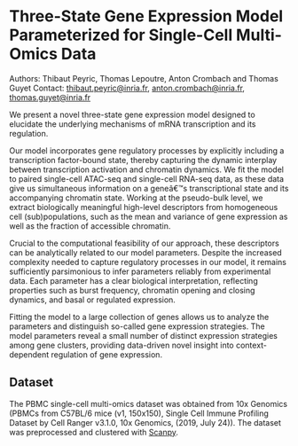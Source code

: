 # Three-State Gene Expression Model Parameterized for Single-Cell Multi-Omics Data

Authors: Thibaut Peyric, Thomas Lepoutre, Anton Crombach and Thomas Guyet
Contact: thibaut.peyric@inria.fr, anton.crombach@inria.fr, thomas.guyet@inria.fr

We present a novel three-state gene expression model designed to elucidate the underlying mechanisms of mRNA transcription and its regulation. 

Our model incorporates gene regulatory processes by explicitly including a transcription factor-bound state, thereby capturing the dynamic interplay between transcription activation and chromatin dynamics. We fit the model to paired single-cell ATAC-seq and single-cell RNA-seq data, as these data give us simultaneous information on a geneâ€™s transcriptional state and its accompanying chromatin state. Working at the pseudo-bulk level, we extract biologically meaningful high-level descriptors from homogeneous cell (sub)populations, such as the mean and variance of gene expression as well as the fraction of accessible chromatin. 

Crucial to the computational feasibility of our approach, these descriptors can be analytically related to our model parameters. Despite the increased complexity needed to capture regulatory processes in our model, it remains sufficiently parsimonious to infer parameters reliably from experimental data. Each parameter has a clear biological interpretation, reflecting properties such as burst frequency, chromatin opening and closing dynamics, and basal or regulated expression. 

Fitting the model to a large collection of genes allows us to analyze the parameters and distinguish so-called gene expression strategies. The model parameters reveal a small number of distinct expression strategies among gene clusters, providing data-driven novel insight into context-dependent regulation of gene expression.


## Dataset

The PBMC single-cell multi-omics dataset was obtained from 10x Genomics (PBMCs from C57BL/6 mice (v1, 150x150), Single Cell Immune Profiling Dataset by Cell Ranger v3.1.0, 10x Genomics, (2019, July 24)). The dataset was preprocessed and clustered with [Scanpy](https://scanpy.readthedocs.io/en/stable/tutorials/basics/clustering.html).
